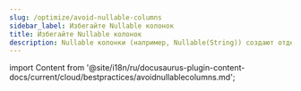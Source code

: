 ```yaml
---
slug: /optimize/avoid-nullable-columns
sidebar_label: Избегайте Nullable колонок
title: Избегайте Nullable колонок
description: Nullable колонки (например, Nullable(String)) создают отдельную колонку типа UInt8.
---
```


import Content from '@site/i18n/ru/docusaurus-plugin-content-docs/current/cloud/bestpractices/avoidnullablecolumns.md';

<Content />
